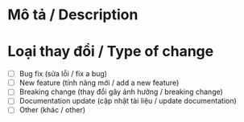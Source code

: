 <!-- @format -->

# Mô tả / Description

<!-- Vui lòng cung cấp một mô tả ngắn gọn về những thay đổi trong pull request này. -->
<!-- Please provide a brief description of the changes in this pull request. -->

# Loại thay đổi / Type of change

<!-- Vui lòng chọn một trong các loại thay đổi dưới đây bằng cách đánh dấu "x" vào ô thích hợp. -->
<!-- Please select one of the following types of change by marking "x" in the appropriate box. -->

- [ ] Bug fix (sửa lỗi / fix a bug)
- [ ] New feature (tính năng mới / add a new feature)
- [ ] Breaking change (thay đổi gây ảnh hưởng / breaking change)
- [ ] Documentation update (cập nhật tài liệu / update documentation)
- [ ] Other (khác / other)
